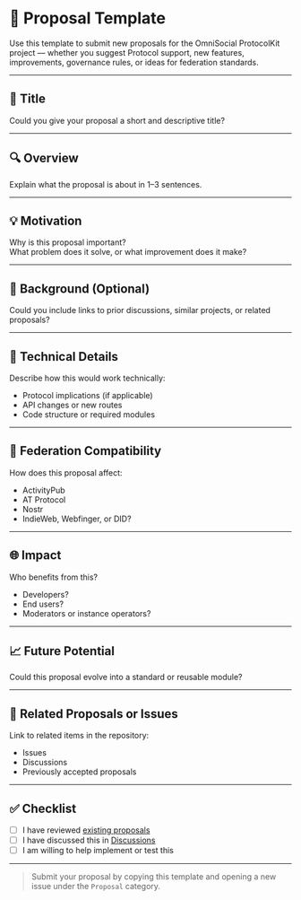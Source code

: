 # 📄 Proposal Template

Use this template to submit new proposals for the OmniSocial ProtocolKit project — whether you suggest Protocol support, new features, improvements, governance rules, or ideas for federation standards.

---

## 📝 Title

Could you give your proposal a short and descriptive title?

---

## 🔍 Overview

Explain what the proposal is about in 1–3 sentences.

---

## 💡 Motivation

Why is this proposal important?  
What problem does it solve, or what improvement does it make?

---

## 🧠 Background (Optional)

Could you include links to prior discussions, similar projects, or related proposals?

---

## 🔧 Technical Details

Describe how this would work technically:
- Protocol implications (if applicable)
- API changes or new routes
- Code structure or required modules

---

## 🔄 Federation Compatibility

How does this proposal affect:
- ActivityPub
- AT Protocol
- Nostr
- IndieWeb, Webfinger, or DID?

---

## 🌐 Impact

Who benefits from this?
- Developers?
- End users?
- Moderators or instance operators?

---

## 📈 Future Potential

Could this proposal evolve into a standard or reusable module?

---

## 🔗 Related Proposals or Issues

Link to related items in the repository:
- Issues
- Discussions
- Previously accepted proposals

---

## ✅ Checklist

- [ ] I have reviewed [existing proposals](../proposals/)
- [ ] I have discussed this in [Discussions](https://github.com/beitmenotyou-com/OmniSocial-ProtocolKit/discussions)
- [ ] I am willing to help implement or test this

---

> Submit your proposal by copying this template and opening a new issue under the `Proposal` category.
